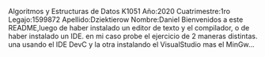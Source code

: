 Algoritmos y Estructuras de Datos
K1051
Año:2020  Cuatrimestre:1ro
Legajo:1599872
Apellido:Dziektierow
Nombre:Daniel
Bienvenidos a este README,luego de haber instalado un editor de texto y el compilador, o de haber instalado un IDE. en mi caso probe el ejercicio de 2 maneras distintas. una usando el IDE DevC  y  la otra instalando  el VisualStudio  mas el MinGw...
